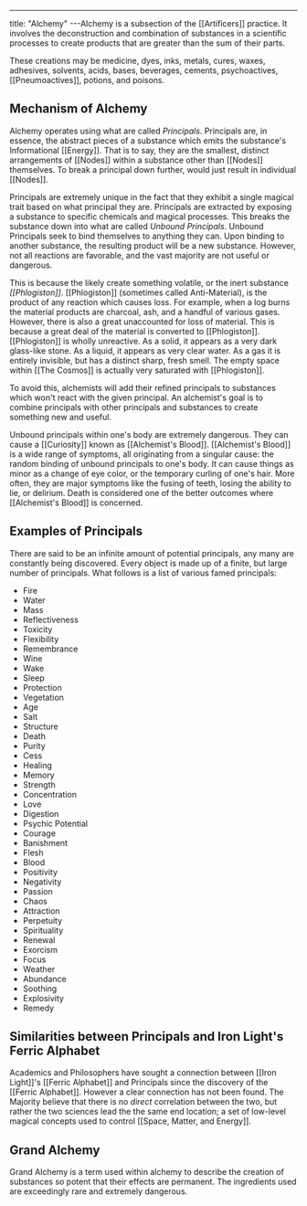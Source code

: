 ---
title: "Alchemy"
---Alchemy is a subsection of the [[Artificers]] practice. It involves the deconstruction and combination of substances in a scientific processes to create products that are greater than the sum of their parts.

These creations may be medicine, dyes, inks, metals, cures, waxes, adhesives, solvents, acids, bases, beverages, cements, psychoactives, [[Pneumoactives]], potions, and poisons.

## Mechanism of Alchemy
Alchemy operates using what are called *Principals*. Principals are, in essence, the abstract pieces of a substance which emits the substance's Informational [[Energy]]. That is to say, they are the smallest, distinct arrangements of [[Nodes]] within a substance other than [[Nodes]] themselves. To break a principal down further, would just result in individual [[Nodes]].

Principals are extremely unique in the fact that they exhibit a single magical trait based on what principal they are. Principals are extracted by exposing a substance to specific chemicals and magical processes. This breaks the substance down into what are called *Unbound Principals*. Unbound Principals seek to bind themselves to anything they can. Upon binding to another substance, the resulting product will be a new substance. However, not all reactions are favorable, and the vast majority are not useful or dangerous.

This is because the likely create something volatile, or the inert substance *[[Phlogiston]]*. [[Phlogiston]] (sometimes called Anti-Material), is the product of any reaction which causes loss. For example, when a log burns the material products are charcoal, ash, and a handful of various gases. However, there is also a great unaccounted for loss of material. This is because a great deal of the material is converted to [[Phlogiston]]. [[Phlogiston]] is wholly unreactive. As a solid, it appears as a very dark glass-like stone. As a liquid, it appears as very clear water. As a gas it is entirely invisible, but has a distinct sharp, fresh smell. The empty space within [[The Cosmos]] is actually very saturated with [[Phlogiston]].

To avoid this, alchemists will add their refined principals to substances which won't react with the given principal. An alchemist's goal is to combine principals with other principals and substances to create something new and useful. 

Unbound principals within one's body are extremely dangerous. They can cause a [[Curiosity]] known as [[Alchemist's Blood]]. [[Alchemist's Blood]] is a wide range of symptoms, all originating from a singular cause: the random binding of unbound principals to one's body. It can cause things as minor as a change of eye color, or the temporary curling of one's hair. More often, they are major symptoms like the fusing of teeth, losing the ability to lie, or delirium. Death is considered one of the better outcomes where [[Alchemist's Blood]] is concerned.

## Examples of Principals
There are said to be an infinite amount of potential principals, any many are constantly being discovered. Every object is made up of a finite, but large number of principals. What follows is a list of various famed principals:
- Fire
- Water
- Mass
- Reflectiveness
- Toxicity
- Flexibility
- Remembrance
- Wine
- Wake
- Sleep
- Protection
- Vegetation
- Age
- Salt
- Structure
- Death
- Purity
- Cess
- Healing
- Memory
- Strength
- Concentration
- Love
- Digestion
- Psychic Potential
- Courage
- Banishment
- Flesh
- Blood
- Positivity
- Negativity
- Passion
- Chaos
- Attraction
- Perpetuity
- Spirituality
- Renewal
- Exorcism
- Focus
- Weather
- Abundance
- Soothing
- Explosivity
- Remedy

## Similarities between Principals and Iron Light's Ferric Alphabet
Academics and Philosophers have sought a connection between [[Iron Light]]'s [[Ferric Alphabet]] and Principals since the discovery of the [[Ferric Alphabet]]. However a clear connection has not been found. The Majority believe that there is no *direct* correlation between the two, but rather the two sciences lead the the same end location; a set of low-level magical concepts used to control [[Space, Matter, and Energy]].

## Grand Alchemy
Grand Alchemy is a term used within alchemy to describe the creation of substances so potent that their effects are permanent. The ingredients used are exceedingly rare and extremely dangerous.
